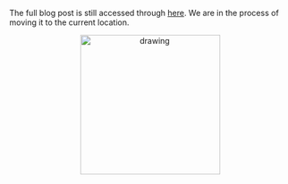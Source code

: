 The full blog post is still accessed through [here](https://www.1onepsilon.com/single-post/2017/05/07/Do-Some-Hailstones-Fly-Forever). We are in the process of moving it to the current location.

<center>
 <img class = "blog-inline-image" src="https://es-app.com/assets/631mXW.jpg" alt="drawing" width="250px"/>
</center> 